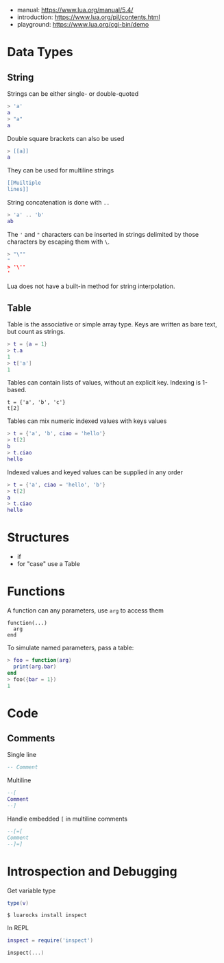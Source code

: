 * manual: https://www.lua.org/manual/5.4/
* introduction: https://www.lua.org/pil/contents.html
* playground: https://www.lua.org/cgi-bin/demo

# Data Types

## String

Strings can be either single- or double-quoted

```lua
> 'a'
a
> "a"
a
```

Double square brackets can also be used

```lua
> [[a]]
a
```

They can be used for multiline strings

```lua
[[Muiltiple
lines]]
```

String concatenation is done with `..`

```lua
> 'a' .. 'b'
ab
```

The `'` and `"` characters can be inserted in strings delimited
by those characters by escaping them with `\`.

```lua
> "\""
"
> '\''
'
```

Lua does not have a built-in method for string interpolation.

## Table

Table is the associative or simple array type.
Keys are written as bare text, but count as strings.

```lua
> t = {a = 1}
> t.a
1
> t['a']
1
```

Tables can contain lists of values, without an explicit key.
Indexing is 1-based.

```
t = {'a', 'b', 'c'}
t[2]
```

Tables can mix numeric indexed values with keys values

```lua
> t = {'a', 'b', ciao = 'hello'}
> t[2]
b
> t.ciao
hello
```

Indexed values and keyed values can be supplied in any order

```lua
> t = {'a', ciao = 'hello', 'b'}  
> t[2]
a
> t.ciao
hello
```

# Structures

* if
* for "case" use a Table

# Functions

A function can any parameters, use `arg` to access them

```
function(...)
  arg
end
```

To simulate named parameters, pass a table:

```lua
> foo = function(arg)
  print(arg.bar)
end
> foo({bar = 1})
1
```

# Code

## Comments

Single line

```lua
-- Comment
```

Multiline

```lua
--[
Comment
--]
```

Handle embedded `[` in multiline comments

```lua
--[=[
Comment
--]=]
```

# Introspection and Debugging

Get variable type

```lua
type(v)
```

```
$ luarocks install inspect
```

In REPL

```lua
inspect = require('inspect')

inspect(...)
```
